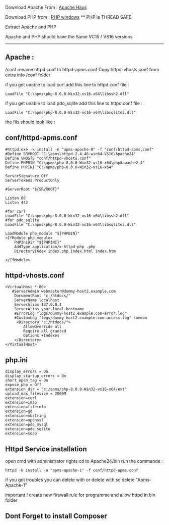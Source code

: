Download Apache From : [Apache Haus](https://www.apachehaus.com/cgi-bin/download.plx)

Download PHP from :  [PHP windows](https://windows.php.net/download) **  PHP is THREAD SAFE

Extract Apache and PHP

Apache and PHP should have the Same VC15 / VS16 versions

---

Apache :
---
/conf
rename httpd.conf to httpd-apms.conf
Copy httpd-vhosts.conf from extra into /conf folder

if you get unable to load curl 
add this line to httpd.conf file :
```
LoadFile "C:\apms\php-8.0.0-Win32-vs16-x64\libssh2.dll"
```

if you get unable to load pdo_sqlite 
add this line to httpd.conf file :
```
LoadFile "C:\apms\php-8.0.0-Win32-vs16-x64\libsqlite3.dll"
```

the fils should look like :

conf/httpd-apms.conf
---
```
#httpd.exe -k install -n "apms-apache-0" -f "conf/httpd-apms.conf"
#Define SRVROOT "C:\apms\httpd-2.4.46-win64-VS16\Apache24"
Define VHOSTS "conf/httpd-vhosts.conf"
Define PHPBIN "C:\apms\php-8.0.0-Win32-vs16-x64\php8apache2_4"
Define PHPINI "C:/apms/php-8.0.0-Win32-vs16-x64"

ServerSignature Off
ServerTokens ProductOnly

#ServerRoot "${SRVROOT}"

Listen 80
Listen 443

#for curl
LoadFile "C:\apms\php-8.0.0-Win32-vs16-x64\libssh2.dll"
#for pdo_sqlite
LoadFile "C:\apms\php-8.0.0-Win32-vs16-x64\libsqlite3.dll"

LoadModule php_module "${PHPBIN}"
<IfModule php_module>
	PHPIniDir "${PHPINI}"
	AddType application/x-httpd-php .php	
	DirectoryIndex index.php index.html index.htm
	
</IfModule>
```

httpd-vhosts.conf
---
```
<VirtualHost *:80>
   #ServerAdmin webmaster@dummy-host2.example.com
    DocumentRoot "c:/htdocs/"
    ServerName localhost
    ServerAlias 127.0.0.1
	ServerAlias your.local.hostname
	#ErrorLog "logs/dummy-host2.example.com-error.log"
    #CustomLog "logs/dummy-host2.example.com-access.log" common
	 <Directory "c:/htdocs/">
		AllowOverride all
		Require all granted
		Options +Indexes
    </Directory>   
</VirtualHost>
```

php.ini
---
```
display_errors = On
display_startup_errors = On
short_open_tag = On
expose_php = Off
extension_dir = "c:/apms/php-8.0.0-Win32-vs16-x64/ext"
upload_max_filesize = 2000M
extension=curl
extension=imap
extension=fileinfo
extension=gd
extension=mbstring
extension=openssl
extension=pdo_mysql
extension=pdo_sqlite
extension=soap
```



Httpd Service installation
---
open cmd with administrator rights
cd to Apache24/bin 
run the commande :
```
httpd -k install -n "apms-apache-1" -f conf/httpd-apms.conf
```
if you got troubles you can delete with 
or delete with
sc delete "Apms-Apache-1"

important !
create new firewall rule for programme and allow httpd in bin folder


Dont Forget to install Composer 
---
